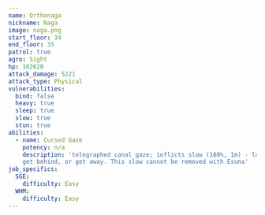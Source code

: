 ```yaml
---
name: Orthonaga
nickname: Naga
image: naga.png
start_floor: 34
end_floor: 35
patrol: true
agro: Sight
hp: 162620
attack_damage: 5221
attack_type: Physical
vulnerabilities:
  bind: false
  heavy: true
  sleep: true
  slow: true
  stun: true
abilities:
  - name: Cursed Gaze
    potency: n/a
    description: 'telegraphed conal gaze; inflicts slow (100%, 1m) - look away,
    get behind, or get away. This slow cannot be removed with Esuna'
job_specifics:
  SGE:
    difficulty: Easy
  WHM:
    difficulty: Easy
---
```

